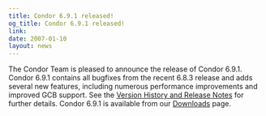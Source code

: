 ```yaml
---
title: Condor 6.9.1 released!
og_title: Condor 6.9.1 released!
link: 
date: 2007-01-10
layout: news
---
```


The Condor Team is pleased to announce the release of Condor 6.9.1. Condor 6.9.1 contains all bugfixes from the recent 6.8.3 release and adds several new features, including numerous performance improvements and improved GCB support.  See the <a href="manual/latest-dev/9_Version_History.html">Version History and Release Notes</a> for further details. Condor 6.9.1 is available from our <a href="downloads/">Downloads</a> page.
